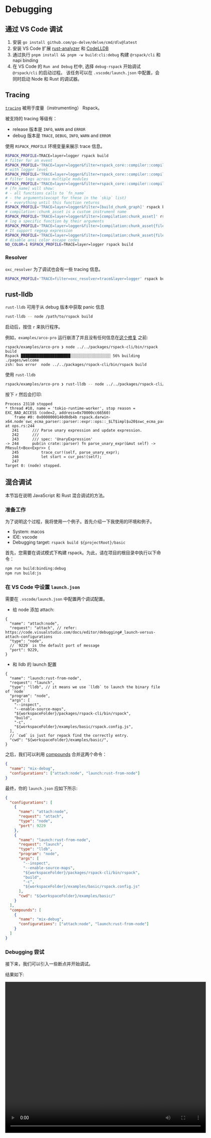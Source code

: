 # Debugging

## 通过 VS Code 调试

1. 安装 `go install github.com/go-delve/delve/cmd/dlv@latest`
2. 安装 VS Code 扩展 [rust-analyzer](https://marketplace.visualstudio.com/items?itemName=rust-lang.rust-analyzer) 和 [CodeLLDB](https://marketplace.visualstudio.com/items?itemName=vadimcn.vscode-lldb)
3. 通过执行 `pnpm install && pnpm -w build:cli:debug` 构建 `@rspack/cli` 和 napi binding
4. 在 VS Code 的 `Run and Debug` 栏中, 选择 `debug-rspack` 开始调试 `@rspack/cli` 的启动过程。 该任务可以在 `.vscode/launch.json` 中配置，会同时启动 Node 和 Rust 的调试器。

## Tracing

[`tracing`](https://crates.io/crates/tracing) 被用于度量（instrumenting） Rspack。

被支持的 tracing 等级有：

- release 版本是 `INFO`, `WARN` and `ERROR`
- debug 版本是 `TRACE`, `DEBUG`, `INFO`, `WARN` and `ERROR`

使用 `RSPACK_PROFILE` 环境变量来展示 trace 信息。

```bash
RSPACK_PROFILE=TRACE=layer=logger rspack build
# filter for an event
RSPACK_PROFILE='TRACE=layer=logger&filter=rspack_core::compiler::compilation' rspack build
# with logger level
RSPACK_PROFILE='TRACE=layer=logger&filter=rspack_core::compiler::compilation=info' rspack build
# filter logs across multiple modules
RSPACK_PROFILE='TRACE=layer=logger&filter=rspack_core::compiler::compilation,rspack_core::build_chunk_graph::code_splitter' rspack build
# [fn_name] will show:
# - all functions calls to `fn_name`
# - the arguments(except for these in the `skip` list)
# - everything until this function returns
RSPACK_PROFILE='TRACE=layer=logger&filter=[build_chunk_graph]' rspack build
# compilation::chunk_asset is a custom instrument name
RSPACK_PROFILE='TRACE=layer=logger&filter=[compilation:chunk_asset]' rspack build
# log a specific function by their arguments
RSPACK_PROFILE='TRACE=layer=logger&filter=[compilation:chunk_asset{filename="main\.js"}]' rspack build
# It support regexp expression
RSPACK_PROFILE='TRACE=layer=logger&filter=[compilation:chunk_asset{filename=".*\.js"}]' rspack build
# disable ansi color escape codes
NO_COLOR=1 RSPACK_PROFILE=TRACE=layer=logger rspack build
```

### Resolver

`oxc_resolver` 为了调试也会有一些 tracing 信息。

```bash
RSPACK_PROFILE='TRACE=filter=oxc_resolver=trace&layer=logger' rspack build
```

## rust-lldb

`rust-lldb` 可用于从 debug 版本中获取 panic 信息

```bash
rust-lldb -- node /path/to/rspack build
```

启动后，按住 `r` 来执行程序。

例如，`examples/arco-pro` 运行崩溃了并且没有任何信息在[这个修复](https://github.com/web-infra-dev/rspack/pull/3195/files) 之前:

```
rspack/examples/arco-pro ❯ node ../../packages/rspack-cli/bin/rspack build
Rspack ██████████████████████░░░░░░░░░░░░░░░░░░ 56% building ./pages/welcome
zsh: bus error  node ../../packages/rspack-cli/bin/rspack build
```

使用 `rust-lldb`

```bash
rspack/examples/arco-pro ❯ rust-lldb -- node ../../packages/rspack-cli/bin/rspack build
```

按下 `r` 然后会打印:

```
Process 23110 stopped
* thread #10, name = 'tokio-runtime-worker', stop reason = EXC_BAD_ACCESS (code=2, address=0x70000cc66560)
    frame #0: 0x0000000140d0db4b rspack.darwin-x64.node`swc_ecma_parser::parser::expr::ops::_$LT$impl$u20$swc_ecma_parser..parser..Parser$LT$I$GT$$GT$::parse_unary_expr::h29f49330a806839c(self=0x0000000000000000) at ops.rs:244
   241 	    /// Parse unary expression and update expression.
   242 	    ///
   243 	    /// spec: 'UnaryExpression'
-> 244 	    pub(in crate::parser) fn parse_unary_expr(&mut self) -> PResult<Box<Expr>> {
   245 	        trace_cur!(self, parse_unary_expr);
   246 	        let start = cur_pos!(self);
   247
Target 0: (node) stopped.
```

## 混合调试

本节旨在说明 JavaScript 和 Rust 混合调试的方法。

### 准备工作

为了说明这个过程，我将使用一个例子。首先介绍一下我使用的环境和例子。

- System: macos
- IDE: vscode
- Debugging target: `rspack build ${projectRoot}/basic`

首先，您需要在调试模式下构建 rspack。为此，请在项目的根目录中执行以下命令：

```bash
npm run build:binding:debug
npm run build:js
```

### 在 VS Code 中设置 `launch.json`

需要在 `.vscode/launch.json` 中配置两个调试配置。

- 给 node 添加 attach:

```jsonc
{
  "name": "attach:node",
  "request": "attach", // refer: https://code.visualstudio.com/docs/editor/debugging#_launch-versus-attach-configurations
  "type": "node",
  // `9229` is the default port of message
  "port": 9229,
}
```

- 和 lldb 的 launch 配置

```jsonc
{
  "name": "launch:rust-from-node",
  "request": "launch",
  "type": "lldb", // it means we use `lldb` to launch the binary file of `node`
  "program": "node",
  "args": [
    "--inspect",
    "--enable-source-maps",
    "${workspaceFolder}/packages/rspack-cli/bin/rspack",
    "build",
    "-c",
    "${workspaceFolder}/examples/basic/rspack.config.js",
  ],
  // `cwd` is just for repack find the correctly entry.
  "cwd": "${workspaceFolder}/examples/basic/",
}
```

之后，我们可以利用 [compounds](https://code.visualstudio.com/docs/editor/debugging#_compound-launch-configurations) 合并这两个命令：

```json
{
  "name": "mix-debug",
  "configurations": ["attach:node", "launch:rust-from-node"]
}
```

最终，你的 `launch.json` 应如下所示:

```json
{
  "configurations": [
    {
      "name": "attach:node",
      "request": "attach",
      "type": "node",
      "port": 9229
    },
    {
      "name": "launch:rust-from-node",
      "request": "launch",
      "type": "lldb",
      "program": "node",
      "args": [
        "--inspect",
        "--enable-source-maps",
        "${workspaceFolder}/packages/rspack-cli/bin/rspack",
        "build",
        "-c",
        "${workspaceFolder}/examples/basic/rspack.config.js"
      ],
      "cwd": "${workspaceFolder}/examples/basic/"
    }
  ],
  "compounds": [
    {
      "name": "mix-debug",
      "configurations": ["attach:node", "launch:rust-from-node"]
    }
  ]
}
```

### Debugging 尝试

接下来，我们可以引入一些断点并开始调试。

结果如下:

<video width="640" height="480" controls>
  <source src="https://github.com/web-infra-dev/rspack/assets/30187863/106983f7-a59e-4d9e-9001-552f4441d88b" type="video/mp4">
  Your browser does not support the video tag.
</video>

